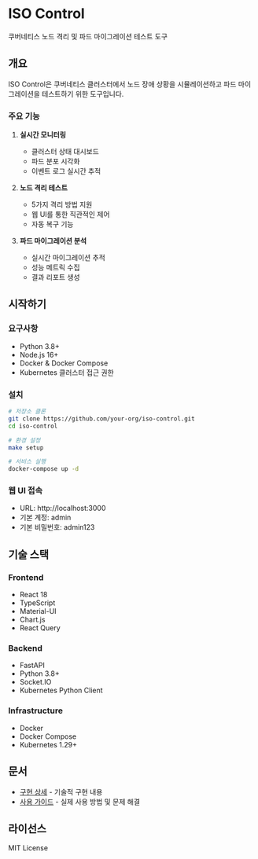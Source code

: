 # ISO Control

쿠버네티스 노드 격리 및 파드 마이그레이션 테스트 도구

## 개요

ISO Control은 쿠버네티스 클러스터에서 노드 장애 상황을 시뮬레이션하고 파드 마이그레이션을 테스트하기 위한 도구입니다.

### 주요 기능

1. **실시간 모니터링**
   - 클러스터 상태 대시보드
   - 파드 분포 시각화
   - 이벤트 로그 실시간 추적

2. **노드 격리 테스트**
   - 5가지 격리 방법 지원
   - 웹 UI를 통한 직관적인 제어
   - 자동 복구 기능

3. **파드 마이그레이션 분석**
   - 실시간 마이그레이션 추적
   - 성능 메트릭 수집
   - 결과 리포트 생성

## 시작하기

### 요구사항

- Python 3.8+
- Node.js 16+
- Docker & Docker Compose
- Kubernetes 클러스터 접근 권한

### 설치

```bash
# 저장소 클론
git clone https://github.com/your-org/iso-control.git
cd iso-control

# 환경 설정
make setup

# 서비스 실행
docker-compose up -d
```

### 웹 UI 접속

- URL: http://localhost:3000
- 기본 계정: admin
- 기본 비밀번호: admin123

## 기술 스택

### Frontend
- React 18
- TypeScript
- Material-UI
- Chart.js
- React Query

### Backend
- FastAPI
- Python 3.8+
- Socket.IO
- Kubernetes Python Client

### Infrastructure
- Docker
- Docker Compose
- Kubernetes 1.29+

## 문서

- [구현 상세](IMPLEMENTATION.md) - 기술적 구현 내용
- [사용 가이드](USAGE.md) - 실제 사용 방법 및 문제 해결

## 라이선스

MIT License 